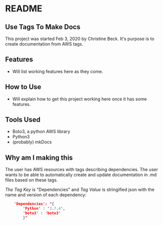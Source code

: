 # README

## Use Tags To Make Docs

This project was started Feb 3, 2020 by Christine Beck.  It's purpose is to create documentation from AWS tags.  

## Features

- Will list working features here as they come.

## How to Use

- Will explain how to get this project working here once it has some features.

## Tools Used

- Boto3, a python AWS library
- Python3
- (probably) mkDocs

## Why am I making this

The user has AWS resources with tags describing dependencies. The user wants to be able to automatically create and update documentation in .md files based on these tags.  

*The Tag Key* is "Dependencies" and *Tag Value* is stringified json with the name and version of each dependency:

```json
    'Dependencies': "{
        'Python' : '3.7.4',
        'boto3' : 'boto3'
        }"
```
